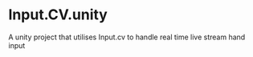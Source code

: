 # Input.CV.unity
 A unity project that utilises Input.cv to handle real time live stream hand input
